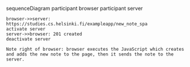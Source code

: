sequenceDiagram
	participant browser
	participant server

	browser->>server: https://studies.cs.helsinki.fi/exampleapp/new_note_spa
	activate server
	server->>browser: 201 created
	deactivate server

	Note right of browser: browser executes the JavaScript which creates and adds the new note to the page, then it sends the note to the server.
